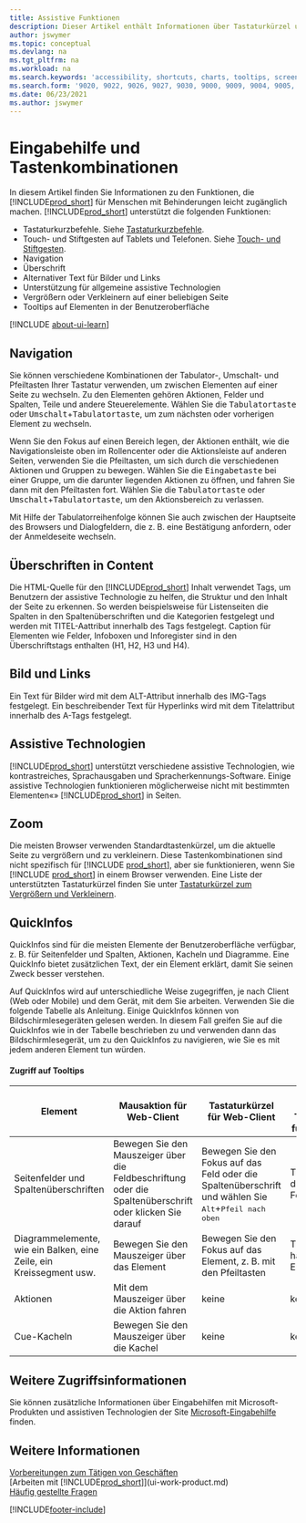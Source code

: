 ```yaml
---
title: Assistive Funktionen
description: Dieser Artikel enthält Informationen über Tastaturkürzel und andere unterstützende Funktionen in Business Central für Menschen mit Behinderungen.
author: jswymer
ms.topic: conceptual
ms.devlang: na
ms.tgt_pltfrm: na
ms.workload: na
ms.search.keywords: 'accessibility, shortcuts, charts, tooltips, screen reader'
ms.search.form: '9020, 9022, 9026, 9027, 9030, 9000, 9009, 9004, 9005, 9024, 9006, 9007, 9010, 9016, 9017'
ms.date: 06/23/2021
ms.author: jswymer
---
```

# <a name="accessibility-and-keyboard-shortcuts"></a>Eingabehilfe und Tastenkombinationen

In diesem Artikel finden Sie Informationen zu den Funktionen, die [!INCLUDE[prod_short](includes/prod_short.md)] für Menschen mit Behinderungen leicht zugänglich machen. [!INCLUDE[prod_short](includes/prod_short.md)] unterstützt die folgenden Funktionen:  

- Tastaturkurzbefehle. Siehe [Tastaturkurzbefehle](keyboard-shortcuts.md).
- Touch- und Stiftgesten auf Tablets und Telefonen. Siehe [Touch- und Stiftgesten](touch-gestures.md).
- Navigation  
- Überschrift  
- Alternativer Text für Bilder und Links  
- Unterstützung für allgemeine assistive Technologien 
- Vergrößern oder Verkleinern auf einer beliebigen Seite
- Tooltips auf Elementen in der Benutzeroberfläche

[!INCLUDE [about-ui-learn](includes/about-ui-learn.md)]

## <a name="navigation"></a><a name="Navigation"></a>Navigation
  
Sie können verschiedene Kombinationen der Tabulator-, Umschalt- und Pfeiltasten Ihrer Tastatur verwenden, um zwischen Elementen auf einer Seite zu wechseln. Zu den Elementen gehören Aktionen, Felder und Spalten, Teile und andere Steuerelemente. Wählen Sie die <kbd>Tabulatortaste</kbd> oder <kbd>Umschalt</kbd>+<kbd>Tabulatortaste</kbd>, um zum nächsten oder vorherigen Element zu wechseln.

Wenn Sie den Fokus auf einen Bereich legen, der Aktionen enthält, wie die Navigationsleiste oben im Rollencenter oder die Aktionsleiste auf anderen Seiten, verwenden Sie die Pfeiltasten, um sich durch die verschiedenen Aktionen und Gruppen zu bewegen. Wählen Sie die <kbd>Eingabetaste</kbd> bei einer Gruppe, um die darunter liegenden Aktionen zu öffnen, und fahren Sie dann mit den Pfeiltasten fort. Wählen Sie die <kbd>Tabulatortaste</kbd> oder <kbd>Umschalt</kbd>+<kbd>Tabulatortaste</kbd>, um den Aktionsbereich zu verlassen.

Mit Hilfe der Tabulatorreihenfolge können Sie auch zwischen der Hauptseite des Browsers und Dialogfeldern, die z. B. eine Bestätigung anfordern, oder der Anmeldeseite wechseln.  

## <a name="headings-in-content"></a><a name="Headings"></a>Überschriften in Content

Die HTML-Quelle für den [!INCLUDE[prod_short](includes/prod_short.md)] Inhalt verwendet Tags, um Benutzern der assistive Technologie zu helfen, die Struktur und den Inhalt der Seite zu erkennen. So werden beispielsweise für Listenseiten die Spalten in den Spaltenüberschriften und die Kategorien festgelegt und werden mit TITEL-Aattribut innerhalb des Tags festgelegt. Caption für Elementen wie Felder, Infoboxen und Inforegister sind in den Überschriftstags enthalten (H1, H2, H3 und H4).  

## <a name="image-and-links"></a><a name="Images"></a>Bild und Links

Ein Text für Bilder wird mit dem ALT-Attribut innerhalb des IMG-Tags festgelegt. Ein beschreibender Text für Hyperlinks wird mit dem Titelattribut innerhalb des A-Tags festgelegt.  

## <a name="assistive-technologies"></a><a name="AssistiveTech"></a>Assistive Technologien

[!INCLUDE[prod_short](includes/prod_short.md)] unterstützt verschiedene assistive Technologien, wie kontrastreiches, Sprachausgaben und Spracherkennungs-Software. Einige assistive Technologien funktionieren möglicherweise nicht mit bestimmten Elementen«» [!INCLUDE[prod_short](includes/prod_short.md)] in Seiten.  

## <a name="zoom"></a><a name="zoom"></a>Zoom

Die meisten Browser verwenden Standardtastenkürzel, um die aktuelle Seite zu vergrößern und zu verkleinern. Diese Tastenkombinationen sind nicht spezifisch für [!INCLUDE [prod_short](includes/prod_short.md)], aber sie funktionieren, wenn Sie [!INCLUDE [prod_short](includes/prod_short.md)] in einem Browser verwenden. Eine Liste der unterstützten Tastaturkürzel finden Sie unter [Tastaturkürzel zum Vergrößern und Verkleinern](keyboard-shortcuts.md#zoomshortcuts).

## <a name="tooltips"></a>QuickInfos

QuickInfos sind für die meisten Elemente der Benutzeroberfläche verfügbar, z. B. für Seitenfelder und Spalten, Aktionen, Kacheln und Diagramme. Eine QuickInfo bietet zusätzlichen Text, der ein Element erklärt, damit Sie seinen Zweck besser verstehen. 

Auf QuickInfos wird auf unterschiedliche Weise zugegriffen, je nach Client (Web oder Mobile) und dem Gerät, mit dem Sie arbeiten. Verwenden Sie die folgende Tabelle als Anleitung. Einige QuickInfos können von Bildschirmlesegeräten gelesen werden. In diesem Fall greifen Sie auf die QuickInfos wie in der Tabelle beschrieben zu und verwenden dann das Bildschirmlesegerät, um zu den QuickInfos zu navigieren, wie Sie es mit jedem anderen Element tun würden.

#### <a name="accessing-tooltips"></a>Zugriff auf Tooltips

|Element|Mausaktion für Web-Client|Tastaturkürzel für Web-Client|Touch-Geste auf Tablet/Telefon für Mobile-App|Unterstützung für Bildschirmleser|
|-------|-----------------|------------|--------------------------|---------------------|
|Seitenfelder und Spaltenüberschriften|Bewegen Sie den Mauszeiger über die Feldbeschriftung oder die Spaltenüberschrift oder klicken Sie darauf|Bewegen Sie den Fokus auf das Feld oder die Spaltenüberschrift und wählen Sie <kbd>Alt</kbd>+<kbd>Pfeil nach oben</kbd>|Tippen Sie auf die Feldbeschriftung |ja|
|Diagrammelemente, wie ein Balken, eine Zeile, ein Kreissegment usw.|Bewegen Sie den Mauszeiger über das Element|Bewegen Sie den Fokus auf das Element, z. B. mit den Pfeiltasten|Tippen und halten Sie das Element|ja|
|Aktionen|Mit dem Mauszeiger über die Aktion fahren|keine|keine |keine|
|Cue-Kacheln|Bewegen Sie den Mauszeiger über die Kachel |keine|keine|keine|


<!--
- With a mouse, hover over the element.
- With keyboard, press the Alt+Up Arrow keys.
- On a tablet or phone, tap and hold on the element. To learn about more gestures, see [Touch and Pen Gestures](touch-gestures.md)

-->

## <a name="for-more-accessibility-information"></a>Weitere Zugriffsinformationen

Sie können zusätzliche Informationen über Eingabehilfen mit Microsoft-Produkten und assistiven Technologien der Site [Microsoft-Eingabehilfe](https://go.microsoft.com/fwlink/?LinkId=262160) finden.

## <a name="see-also"></a>Weitere Informationen

[Vorbereitungen zum Tätigen von Geschäften](ui-get-ready-business.md)  
[Arbeiten mit [!INCLUDE[prod_short](includes/prod_short.md)]](ui-work-product.md)  
[Häufig gestellte Fragen](across-faq.yml)  

[!INCLUDE[footer-include](includes/footer-banner.md)]
